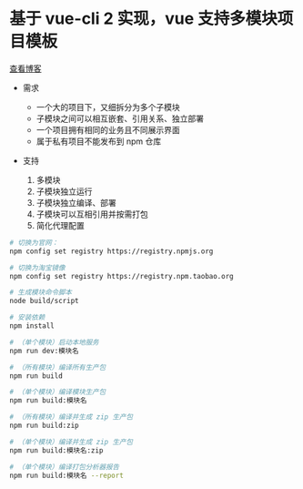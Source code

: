 # 基于 vue-cli 2 实现，vue 支持多模块项目模板

[查看博客](https://blog.csdn.net/xlz26296/article/details/79133441)

* 需求
  * 一个大的项目下，又细拆分为多个子模块
  * 子模块之间可以相互嵌套、引用关系、独立部署
  * 一个项目拥有相同的业务且不同展示界面
  * 属于私有项目不能发布到 npm 仓库

* 支持
  1. 多模块
  2. 子模块独立运行
  3. 子模块独立编译、部署
  4. 子模块可以互相引用并按需打包
  5. 简化代理配置

``` bash
# 切换为官网：
npm config set registry https://registry.npmjs.org

# 切换为淘宝镜像
npm config set registry https://registry.npm.taobao.org

# 生成模块命令脚本
node build/script

# 安装依赖
npm install

# （单个模块）启动本地服务
npm run dev:模块名

# （所有模块）编译所有生产包
npm run build

# （单个模块）编译模块生产包
npm run build:模块名

# （所有模块）编译并生成 zip 生产包
npm run build:zip

# （单个模块）编译并生成 zip 生产包
npm run build:模块名:zip

# （单个模块）编译打包分析器报告
npm run build:模块名 --report
```
